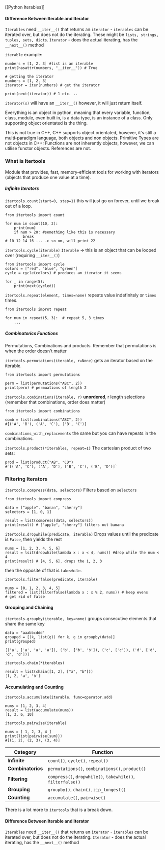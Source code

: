 [[Python Iterables]]

#### Difference Between Iterable and Iterator
`Iterables` need `__iter__()` that returns an `iterator` - `iterables` can be iterated over, but does not do the iterating. These might be `lists, strings, tuples, sets, dicts`.
`Iterator` - does the actual iterating, has the `__next__()` method

`iterable` example: 
```
numbers = [1, 2, 3] #list is an iterable
print(hasattr(numbers, "__iter__")) # True
```
```
# getting the iterator
numbers = [1, 2, 3]
iterator = iter(numbers) # get the iterator 

print(next(iterator)) # 1 etc. .. 
```

`iterator(s)` will have an `__iter__()` however, it will just return itself. 



Everything is an object in python, meaning that every variable, function, class, module, even built in, is a data type, is an instance of a class. Only supporting object orientated is the thing. 

This is not true in C++, C++ supports object orientated, however, it's still a multi-paradigm language, both objects and non objects. Primitive Types are not objects in C++: Functions are not inherently objects, however, we can utilise functor objects. References are not. 
### What is Itertools
Module that provides, fast, memory-efficient tools for working with iterators (objects that produce one value at a time). 

##### Infinite Iterators
`itertools.count(start=0, step=1)` this will just go on forever, until we break out of a loop. 
```
from itertools import count

for num in count(10, 2): 
	print(num)
	if num > 20: #something like this is necessary
		break
# 10 12 14 16 ... -> so on, will print 22
```
`itertools.cycle(iterable)` `Iterable` -> this is an object that can be looped over (requiring `__iter__()`)
```
from itertools import cycle
colors = ["red", "blue", "green"]
cycle = cycle(colors) # produces an iterator it seems

for _ in range(5): 
	print(next(cycled))
```

`itertools.repeat(element, times=none)`
repeats value indefinitely or `times` times.
```
from itertools improt repeat

for num in repeat(5, 3):  # repeat 5, 3 times
	... 
```

#####  Combinatorics Functions
Permutations, Combinations and products. 
Remember that permutations is when the order doesn't matter

`itertools.permutations(iterable, r=None)` gets an iterator based on the iterable.
```
from itertools import permutations

perm = list(permutations("ABC", 2))
print(perm) # permuations of length 2
```

`itertools.combinations(iterable, r)`
**unordered**, r length selections (remember that combinations, order does matter)
```
from itertools import combinations

comb = list(combinations("ABC", 2))
#[('A', 'B'), ('A', 'C'), ('B', 'C')]
```

`combinations_with_replacements` the same but you can have repeats in the combinations. 

`itertools.product(*iterables, repeat=1)`
The cartesian product of two sets: 
```
prod = list(product("AB", "CD")
#`[('A', 'C'), ('A', 'D'), ('B', 'C'), ('B', 'D')]`
```

### Filtering Iterators
`itertools.compress(data, selectors)`
Filters based on `selectors`
```
from itertools import compress

data = ["apple", "banan", "cherry"]
selectors = [1, 0, 1]

result = list(compress(data, selectors))
print(result) # ["apple", "cherry"] filters out banana
```

`itertools.dropwhile(predicate, iterable)`
Drops values until the predicate is `False`, then yields the rest
```
nums = [1, 2, 3, 4, 5, 6]
result = lsit(dropwhile(lambda x : x < 4, nums)) #drop while the num < 4
print(result) # [4, 5, 6], drops the 1, 2, 3
```

then the opposite of that is `takewhile`. 

`itertools.filterfalse(predicate, iterable)`
```
nums = [0, 1, 2, 3, 4, 5]
filtered = list(filterfalse(lambda x : x % 2, nums)) # keep evens 
# get rid of false
```
#### Grouping and Chaining
`itertools.groupby(iterable, key=none)`
groups consecutive elements that share the same key
```
data = "aaabbcddd"
grouped = [(k, list(g)) for k, g in groupby(data)]
print(grouped)
```
`[('a', ['a', 'a', 'a']), ('b', ['b', 'b']), ('c', ['c']), ('d', ['d', 'd', 'd'])]`

`itertools.chain(*iterables)`
```
result = list(chain([1, 2], ["a", "b"]))
[1, 2, 'a', 'b']
```


#### Accumulating and Counting

`itertools.accumulate(iterable, func=operator.add)`
```
nums = [1, 2, 3, 4]
result = list(accumulate(nums))
[1, 3, 6, 10]
```

`itertools.pairwise(iterable)`
```
nums = [ 1, 2, 3, 4 ]
print(list(pairwise(sum)))
#[(1, 2), (2, 3), (3, 4)]
```

|**Category**|**Function**|
|---|---|
|**Infinite**|`count()`, `cycle()`, `repeat()`|
|**Combinatorics**|`permutations()`, `combinations()`, `product()`|
|**Filtering**|`compress()`, `dropwhile()`, `takewhile()`, `filterfalse()`|
|**Grouping**|`groupby()`, `chain()`, `zip_longest()`|
|**Counting**|`accumulate()`, `pairwise()`|


There is a lot more to `itertools` that is a break down. 


#### Difference Between Iterable and Iterator
`Iterables` need `__iter__()` that returns an `iterator` - `iterables` can be iterated over, but does not do the iterating. 
`Iterator` - does the actual iterating, has the `__next__()` method